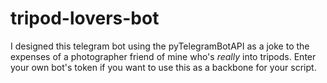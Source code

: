# tripod-lovers-bot
I designed this telegram bot using the pyTelegramBotAPI as a joke to the expenses of a photographer friend of mine who's *really* into tripods. Enter your own bot's token if you want to use this as a backbone for your script.
